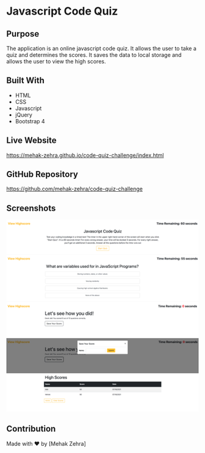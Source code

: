 # Javascript Code Quiz
## Purpose
The application is an online javascript code quiz. It allows the user to take a quiz and determines the scores. It saves the 
data to local storage and allows the user to view the high scores. 

## Built With
* HTML
* CSS
* Javascript
* jQuery
* Bootstrap 4

## Live Website
https://mehak-zehra.github.io/code-quiz-challenge/index.html

## GitHub Repository
https://github.com/mehak-zehra/code-quiz-challenge

## Screenshots
![](/assets/screenshots/screenshot1.png)
![](/assets/screenshots/screenshot2.png)
![](/assets/screenshots/screenshot3.png)
![](/assets/screenshots/screenshot4.png)
![](/assets/screenshots/screenshot5.png)

## Contribution
Made with ❤️ by [Mehak Zehra]